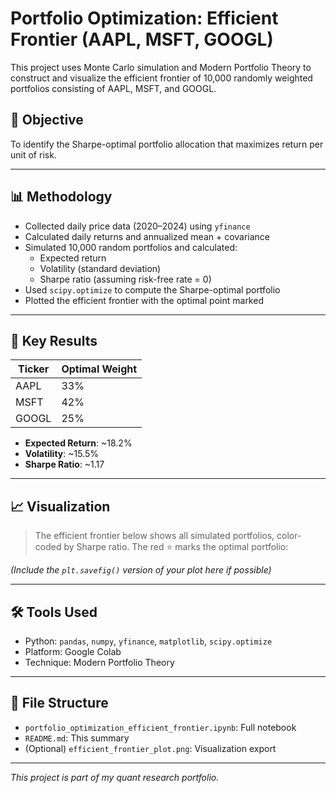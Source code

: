 # Portfolio Optimization: Efficient Frontier (AAPL, MSFT, GOOGL)

This project uses Monte Carlo simulation and Modern Portfolio Theory to construct and visualize the efficient frontier of 10,000 randomly weighted portfolios consisting of AAPL, MSFT, and GOOGL.

## 📌 Objective
To identify the Sharpe-optimal portfolio allocation that maximizes return per unit of risk.

---

## 📊 Methodology

- Collected daily price data (2020–2024) using `yfinance`
- Calculated daily returns and annualized mean + covariance
- Simulated 10,000 random portfolios and calculated:
  - Expected return
  - Volatility (standard deviation)
  - Sharpe ratio (assuming risk-free rate = 0)
- Used `scipy.optimize` to compute the Sharpe-optimal portfolio
- Plotted the efficient frontier with the optimal point marked

---

## 🧠 Key Results

| Ticker | Optimal Weight |
|--------|----------------|
| AAPL   | 33%            |
| MSFT   | 42%            |
| GOOGL  | 25%            |

- **Expected Return**: ~18.2%  
- **Volatility**: ~15.5%  
- **Sharpe Ratio**: ~1.17

---

## 📈 Visualization

> The efficient frontier below shows all simulated portfolios, color-coded by Sharpe ratio. The red ⭐ marks the optimal portfolio:

*(Include the `plt.savefig()` version of your plot here if possible)*

---

## 🛠️ Tools Used

- Python: `pandas`, `numpy`, `yfinance`, `matplotlib`, `scipy.optimize`
- Platform: Google Colab
- Technique: Modern Portfolio Theory

---

## 📁 File Structure

- `portfolio_optimization_efficient_frontier.ipynb`: Full notebook
- `README.md`: This summary
- (Optional) `efficient_frontier_plot.png`: Visualization export

---

*This project is part of my quant research portfolio.*
